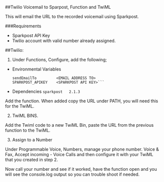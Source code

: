 ##Twilio Voicemail to Sparpost, Function and TwiML

This will email the URL to the recorded voicemail using Sparkpost.

###Requirements
* Sparkpost API Key
* Twilio account with valid number already assigned.


##Twilio:

1. Under Functions, Configure, add the following;
- Environmental Variables
	```sendEmailFrom 		<EMAIL ADDRESS FROM>
	sendEmailTo  		<EMAIL ADDRESS TO>
	SPARKPOST_APIKEY	<SPARKPOST API KEY>```

- Dependencies
	`sparkpost   2.1.3`

Add the function.  When added copy the URL under PATH, you will need this for the TwiML.

2. TwiML BINS.

Add the Twiml code to a new TwiML Bin, paste the URL from the previous function to the TwiML.

3. Assign to a Number

Under Programmable Voice, Numbers, manage your phone number.
Voice & Fax, Accept incoming - Voice Calls and then configure it with your TwiML that you created in step 2.

Now call your number and see if it worked, have the function open and you will see the console.log output so you can trouble shoot if needed.